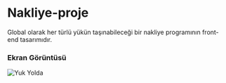 # Nakliye-proje

Global olarak her türlü yükün taşınabileceği bir nakliye programının front-end tasarımıdır.

### Ekran Görüntüsü

![Yuk Yolda](Yukyolda.gif)
